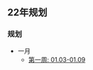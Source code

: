 ## 22年规划

### 规划

- 一月
    - [第一周: 01.03-01.09](/books/发展与OKR/06、自我管理/02、规划/22年/01、01.03-01.09/README.md)
